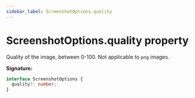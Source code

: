 ```yaml
---
sidebar_label: ScreenshotOptions.quality
---
```


# ScreenshotOptions.quality property

Quality of the image, between 0-100. Not applicable to `png` images.

**Signature:**

```typescript
interface ScreenshotOptions {
  quality?: number;
}
```
